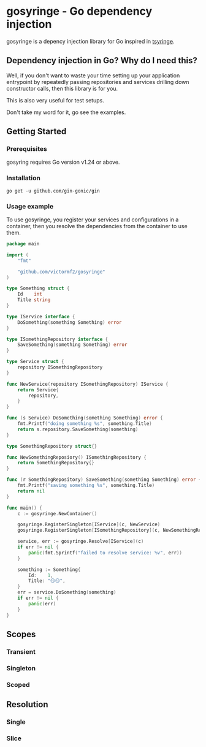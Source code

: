 # gosyringe - Go dependency injection

gosyringe is a depency injection library for Go inspired in [tsyringe](https://github.com/microsoft/tsyringe).

## Dependency injection in Go? Why do I need this?

Well, if you don't want to waste your time setting up your application entrypoint by repeatedly passing repositories and services drilling down constructor calls, then this library is for you.

This is also very useful for test setups.

Don't take my word for it, go see the examples.

## Getting Started

### Prerequisites

gosyring requires Go version v1.24 or above.

### Installation

```
go get -u github.com/gin-gonic/gin
```

### Usage example

To use gosyringe, you register your services and configurations in a container, then you resolve the dependencies from the container to use them.

```go
package main

import (
	"fmt"

	"github.com/victormf2/gosyringe"
)

type Something struct {
	Id    int
	Title string
}

type IService interface {
	DoSomething(something Something) error
}

type ISomethingRepository interface {
	SaveSomething(something Something) error
}

type Service struct {
	repository ISomethingRepository
}

func NewService(repository ISomethingRepository) IService {
	return Service{
		repository,
	}
}

func (s Service) DoSomething(something Something) error {
	fmt.Printf("doing something %s", something.Title)
	return s.repository.SaveSomething(something)
}

type SomethingRepository struct{}

func NewSomethingReposiory() ISomethingRepository {
	return SomethingRepository{}
}

func (r SomethingRepository) SaveSomething(something Something) error {
	fmt.Printf("saving something %s", something.Title)
	return nil
}

func main() {
	c := gosyringe.NewContainer()

	gosyringe.RegisterSingleton[IService](c, NewService)
	gosyringe.RegisterSingleton[ISomethingRepository](c, NewSomethingReposiory)

	service, err := gosyringe.Resolve[IService](c)
	if err != nil {
		panic(fmt.Sprintf("failed to resolve service: %v", err))
	}

	something := Something{
		Id:    1,
		Title: "😏😏",
	}
	err = service.DoSomething(something)
	if err != nil {
		panic(err)
	}
}
```

## Scopes

### Transient

### Singleton

### Scoped

## Resolution

### Single

### Slice